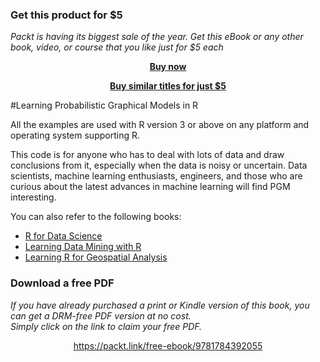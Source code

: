 
### Get this product for $5

<i>Packt is having its biggest sale of the year. Get this eBook or any other book, video, or course that you like just for $5 each</i>


<b><p align='center'>[Buy now](https://packt.link/9781784392055)</p></b>


<b><p align='center'>[Buy similar titles for just $5](https://subscription.packtpub.com/search)</p></b>


#Learning Probabilistic Graphical Models in R

All the examples are used with R version 3 or above on any platform and operating system supporting R.

This code is for anyone who has to deal with lots of data and draw conclusions from it, especially when the data is noisy or uncertain. Data scientists, machine learning enthusiasts, engineers, and those who are curious about the latest advances in machine learning will find PGM interesting.

You can also refer to the following books:

* [R for Data Science](https://www.packtpub.com/big-data-and-business-intelligence/r-data-science?utm_source=github&utm_medium=related&utm_campaign=9781784390860)
* [Learning Data Mining with R](https://www.packtpub.com/big-data-and-business-intelligence/learning-data-mining-r?utm_source=github&utm_medium=related&utm_campaign=9781783982103)
* [Learning R for Geospatial Analysis](https://www.packtpub.com/big-data-and-business-intelligence/learning-r-geospatial-analysis?utm_source=github&utm_medium=related&utm_campaign=9781783984367)
### Download a free PDF

 <i>If you have already purchased a print or Kindle version of this book, you can get a DRM-free PDF version at no cost.<br>Simply click on the link to claim your free PDF.</i>
<p align="center"> <a href="https://packt.link/free-ebook/9781784392055">https://packt.link/free-ebook/9781784392055 </a> </p>